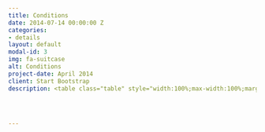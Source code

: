 ```yaml
---
title: Conditions
date: 2014-07-14 00:00:00 Z
categories:
- details
layout: default
modal-id: 3
img: fa-suitcase
alt: Conditions
project-date: April 2014
client: Start Bootstrap
description: <table class="table" style="width:100%;max-width:100%;margin-left:0%;vertical-align:top !important"><thead style="border-bottom:1px solid black !important"><tr><th style="vertical-align:top !important"><p>Participant’s category</p></th><th width="14%" style="vertical-align:top !important"><p>Regular registration</p></th><th width="27%" style="vertical-align:top !important"><p>Special price for the EUSP members</p></th></tr></thead><tbody><tr><td width="24%"><p>Registration for 3MUGIS-2020</p></td><td width="18%"><p>100 $</p></td><td width="19%"><p>2000  ₽</p></td></tr></tbody></table><p>&nbsp;</p><p><strong><sup>&nbsp;</sup></strong></p><p style="text-align:justify"><strong><sup>1 </sup></strong>EUSP – Eurasian Soil Partnership, involving Armenia, Azerbaijan, Belarus, Georgia, Kazakhstan, Kyrgyzstan, Moldova, Russian Federation, Tajikistan, Turkey, Turkmenistan, Ukraine and&nbsp;Uzbekistan (http://www.fao.org/global-soil-partnership/regional-partnerships/europe/eurasia/en/)</p><p>All the participants will issue the official 1ECTS certificate, recognized internationally.</p><p>The participation fee for the summer school include participation at the <a href="http://ssc-conf.org/">Smart and Sustainable Cities</a> conference.  Detailed information and registration is available at the SSC conference <a href="http://ssc-conf.org/">website</a>.</p>




---
```


